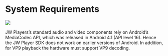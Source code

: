 # System Requirements

<img src="https://img.shields.io/badge/SDK-Android%20v3-0AAC29.svg?logo=android">

JW Players’s standard audio and video components rely on Android’s MediaCodec API, which was released in Android 4.1 (API level 16). Hence the JW Player SDK does not work on earlier versions of Android. In addition, for VP9 playback the hardware must support VP9 decoding.